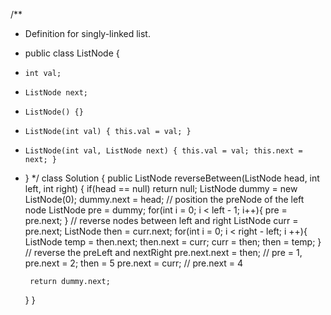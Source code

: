 /**
 * Definition for singly-linked list.
 * public class ListNode {
 *     int val;
 *     ListNode next;
 *     ListNode() {}
 *     ListNode(int val) { this.val = val; }
 *     ListNode(int val, ListNode next) { this.val = val; this.next = next; }
 * }
 */
class Solution {
    public ListNode reverseBetween(ListNode head, int left, int right) {
        if(head == null) return null;
        ListNode dummy = new ListNode(0);
        dummy.next = head;
        // position the preNode of the left node
        ListNode pre = dummy;
        for(int i = 0; i < left - 1; i++){
            pre = pre.next;
        }
        // reverse nodes between left and right
        ListNode curr = pre.next;
        ListNode then = curr.next;
        for(int i = 0; i < right - left; i ++){
            ListNode temp = then.next;
            then.next = curr;
            curr = then;
            then = temp;
        }
        // reverse the preLeft and nextRight
        pre.next.next = then;       // pre = 1, pre.next = 2; then = 5
        pre.next = curr;   // pre.next = 4
        

        return dummy.next;
    }
}


